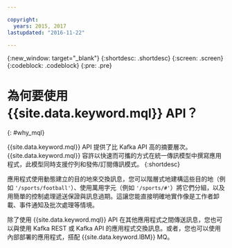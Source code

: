 ```yaml
---

copyright:
  years: 2015, 2017
lastupdated: "2016-11-22"

---
```


{:new_window: target="_blank"}
{:shortdesc: .shortdesc}
{:screen: .screen}
{:codeblock: .codeblock}
{:pre: .pre}

# 為何要使用 {{site.data.keyword.mql}} API？
{: #why_mql}

{{site.data.keyword.mql}} API 提供了比 Kafka API 高的摘要層次。{{site.data.keyword.mql}} 容許以快速而可攜的方式在統一傳訊模型中撰寫應用程式，此模型同時支援佇列和發佈/訂閱傳訊模式。
{:shortdesc}

應用程式使用動態建立的目的地來交換訊息，您可以階層式地建構這些目的地（例如 <code>'/sports/football'</code>）、使用萬用字元（例如 <code>'/sports/#'</code>）將它們分組，以及用簡單的控制處理遞送保證與訊息過期。這讓您能直接明確地實作像是工作者卸載、事件通知及批次處理等情境。

除了使用 {{site.data.keyword.mql}} API 在其他應用程式之間傳送訊息，您也可以與使用 Kafka REST 或 Kafka API 的應用程式交換訊息。或者，您也可以使用內部部署的應用程式，搭配 {{site.data.keyword.IBM}} MQ。

